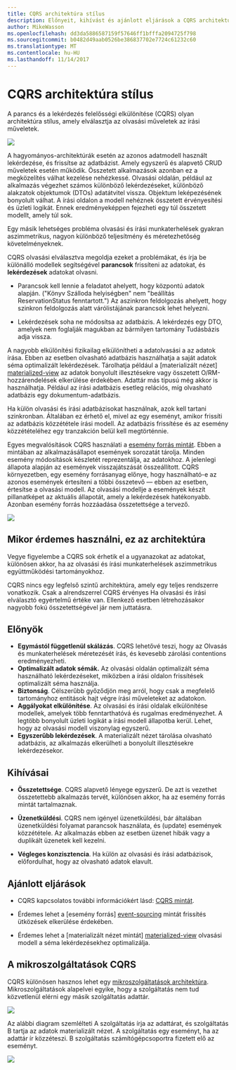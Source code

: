```yaml
---
title: CQRS architektúra stílus
description: Előnyeit, kihívást és ajánlott eljárások a CQRS architektúrák ismerteti
author: MikeWasson
ms.openlocfilehash: dd3da5886587159f57646ff1bfffa2094725f798
ms.sourcegitcommit: b0482d49aab0526be386837702e7724c61232c60
ms.translationtype: MT
ms.contentlocale: hu-HU
ms.lasthandoff: 11/14/2017
---
```

# <a name="cqrs-architecture-style"></a>CQRS architektúra stílus

A parancs és a lekérdezés felelősségi elkülönítése (CQRS) olyan architektúra stílus, amely elválasztja az olvasási műveletek az írási műveletek. 

![](./images/cqrs-logical.svg)

A hagyományos-architektúrák esetén az azonos adatmodell használt lekérdezése, és frissítse az adatbázist. Amely egyszerű és alapvető CRUD műveletek esetén működik. Összetett alkalmazások azonban ez a megközelítés válhat kezelése nehézkessé. Olvasási oldalán, például az alkalmazás végezhet számos különböző lekérdezéseket, különböző alakzatok objektumok (DTOs) adatátvitel vissza. Objektum leképezésének bonyolult válhat. A írási oldalon a modell nehéznek összetett érvényesítési és üzleti logikát. Ennek eredményeképpen fejezheti egy túl összetett modellt, amely túl sok.

Egy másik lehetséges probléma olvasási és írási munkaterhelések gyakran aszimmetrikus, nagyon különböző teljesítmény és méretezhetőség követelményeknek. 

CQRS olvasási elválasztva megoldja ezeket a problémákat, és írja be különálló modellek segítségével **parancsok** frissíteni az adatokat, és **lekérdezések** adatokat olvasni.

- Parancsok kell lennie a feladatot ahelyett, hogy központú adatok alapján. ("Könyv Szálloda helyiségben" nem "beállítás ReservationStatus fenntartott.") Az aszinkron feldolgozás ahelyett, hogy szinkron feldolgozás alatt várólistájának parancsok lehet helyezni.

- Lekérdezések soha ne módosítsa az adatbázis. A lekérdezés egy DTO, amelyek nem foglalják magukban az bármilyen tartomány Tudásbázis adja vissza.

A nagyobb elkülönítési fizikailag elkülönítheti a adatolvasási a az adatok írása. Ebben az esetben olvasható adatbázis használhatja a saját adatok séma optimalizált lekérdezések. Tárolhatja például a [materializált nézet] [ materialized-view] az adatok bonyolult illesztésekre vagy összetett O/RM-hozzárendelések elkerülése érdekében. Adattár más típusú még akkor is használhatja. Például az írási adatbázis esetleg relációs, míg olvasható adatbázis egy dokumentum-adatbázis.

Ha külön olvasási és írási adatbázisokat használnak, azok kell tartani szinkronban. Általában ez érhető el, mivel az egy eseményt, amikor frissíti az adatbázis közzététele írási modell. Az adatbázis frissítése és az esemény közzétételéhez egy tranzakción belül kell megtörténnie. 

Egyes megvalósítások CQRS használati a [esemény forrás mintát][event-sourcing]. Ebben a mintában az alkalmazásállapot események sorozatát tárolja. Minden esemény módosítások készletét reprezentálja, az adatokhoz. A jelenlegi állapota alapján az események visszajátszását összeállított. CQRS környezetben, egy esemény forrásanyag előnye, hogy használható-e az azonos események értesíteni a többi összetevő &mdash; ebben az esetben, értesítse a olvasási modell. Az olvasási modellje a események készít pillanatképet az aktuális állapotát, amely a lekérdezések hatékonyabb. Azonban esemény forrás hozzáadása összetettsége a tervező.

![](./images/cqrs-events.svg)

## <a name="when-to-use-this-architecture"></a>Mikor érdemes használni, ez az architektúra

Vegye figyelembe a CQRS sok érhetik el a ugyanazokat az adatokat, különösen akkor, ha az olvasási és írási munkaterhelések aszimmetrikus együttműködési tartományokhoz.

CQRS nincs egy legfelső szintű architektúra, amely egy teljes rendszerre vonatkozik. Csak a alrendszerrel CQRS érvényes Ha olvasási és írási elválasztó egyértelmű értéke van. Ellenkező esetben létrehozásakor nagyobb fokú összetettségével jár nem juttatásra.

## <a name="benefits"></a>Előnyök

- **Egymástól függetlenül skálázás**. CQRS lehetővé teszi, hogy az Olvasás és munkaterhelések méretezését írás, és kevesebb zárolási contentions eredményezheti.
- **Optimalizált adatok sémák.**  Az olvasási oldalán optimalizált séma használható lekérdezéseket, miközben a írási oldalon frissítések optimalizált séma használja.  
- **Biztonság**. Célszerűbb győződjön meg arról, hogy csak a megfelelő tartományhoz entitások hajt végre írási műveleteket az adatokon.
- **Aggályokat elkülönítése**. Az olvasási és írási oldalak elkülönítése modellek, amelyek több fenntarthatóvá és rugalmas eredményezhet. A legtöbb bonyolult üzleti logikát a írási modell állapotba kerül. Lehet, hogy az olvasási modell viszonylag egyszerű.
- **Egyszerűbb lekérdezések**. A materializált nézet tárolása olvasható adatbázis, az alkalmazás elkerülheti a bonyolult illesztésekre lekérdezésekor.

## <a name="challenges"></a>Kihívásai

- **Összetettsége**. CQRS alapvető lényege egyszerű. De azt is vezethet összetettebb alkalmazás tervét, különösen akkor, ha az esemény forrás mintát tartalmaznak.

- **Üzenetküldési**. CQRS nem igényel üzenetküldési, bár általában üzenetküldési folyamat parancsok használata, és (update) események közzététele. Az alkalmazás ebben az esetben üzenet hibák vagy a duplikált üzenetek kell kezelni. 

- **Végleges konzisztencia**. Ha külön az olvasási és írási adatbázisok, előfordulhat, hogy az olvasható adatok elavult. 

## <a name="best-practices"></a>Ajánlott eljárások

- CQRS kapcsolatos további információkért lásd: [CQRS mintát][cqrs-pattern].

- Érdemes lehet a [esemény forrás] [ event-sourcing] mintát frissítés ütközések elkerülése érdekében.

- Érdemes lehet a [materializált nézet mintát] [ materialized-view] olvasási modell a séma lekérdezésekhez optimalizálja.

## <a name="cqrs-in-microservices"></a>A mikroszolgáltatások CQRS

CQRS különösen hasznos lehet egy [mikroszolgáltatások architektúra][microservices]. Mikroszolgáltatások alapelvei egyike, hogy a szolgáltatás nem tud közvetlenül elérni egy másik szolgáltatás adattár.

![](./images/cqrs-microservices-wrong.png)

Az alábbi diagram szemlélteti A szolgáltatás írja az adattárat, és szolgáltatás B tartja az adatok materializált nézet. A szolgáltatás egy eseményt, ha az adattár ír közzéteszi. B szolgáltatás számítógépcsoportra fizetett elő az eseményt.

![](./images/cqrs-microservices-right.png)


<!-- links -->

[cqrs-pattern]: ../../patterns/cqrs.md
[event-sourcing]: ../../patterns/event-sourcing.md
[materialized-view]: ../../patterns/materialized-view.md
[microservices]: ./microservices.md
